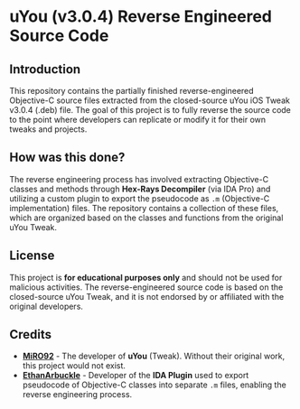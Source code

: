 # uYou (v3.0.4) Reverse Engineered Source Code

## Introduction
This repository contains the partially finished reverse-engineered Objective-C source files extracted from the closed-source uYou iOS Tweak v3.0.4 (.deb) file. The goal of this project is to fully reverse the source code to the point where developers can replicate or modify it for their own tweaks and projects. 

## How was this done?
The reverse engineering process has involved extracting Objective-C classes and methods through **Hex-Rays Decompiler** (via IDA Pro) and utilizing a custom plugin to export the pseudocode as `.m` (Objective-C implementation) files. The repository contains a collection of these files, which are organized based on the classes and functions from the original uYou Tweak.

## License
This project is **for educational purposes only** and should not be used for malicious activities. The reverse-engineered source code is based on the closed-source uYou Tweak, and it is not endorsed by or affiliated with the original developers.

## Credits
- **[MiRO92](https://github.com/MiRO92)** - The developer of **uYou** (Tweak). Without their original work, this project would not exist.
- **[EthanArbuckle](https://github.com/EthanArbuckle/ida-objc-export-plugin)** - Developer of the **IDA Plugin** used to export pseudocode of Objective-C classes into separate `.m` files, enabling the reverse engineering process.